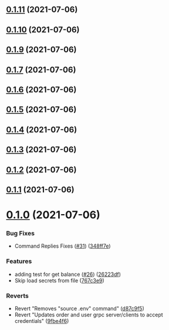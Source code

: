 ## [0.1.11](https://github.com/aufacicenta/rapydbot/compare/wallet-0.1.10...wallet-0.1.11) (2021-07-06)



## [0.1.10](https://github.com/aufacicenta/rapydbot/compare/wallet-0.1.9...wallet-0.1.10) (2021-07-06)



## [0.1.9](https://github.com/aufacicenta/rapydbot/compare/wallet-0.1.8...wallet-0.1.9) (2021-07-06)



## [0.1.7](https://github.com/aufacicenta/rapydbot/compare/wallet-0.1.6...wallet-0.1.7) (2021-07-06)



## [0.1.6](https://github.com/aufacicenta/rapydbot/compare/wallet-0.1.5...wallet-0.1.6) (2021-07-06)



## [0.1.5](https://github.com/aufacicenta/rapydbot/compare/wallet-0.1.4...wallet-0.1.5) (2021-07-06)



## [0.1.4](https://github.com/aufacicenta/rapydbot/compare/wallet-0.1.3...wallet-0.1.4) (2021-07-06)



## [0.1.3](https://github.com/aufacicenta/rapydbot/compare/wallet-0.1.2...wallet-0.1.3) (2021-07-06)



## [0.1.2](https://github.com/aufacicenta/rapydbot/compare/wallet-0.1.1...wallet-0.1.2) (2021-07-06)



## [0.1.1](https://github.com/aufacicenta/rapydbot/compare/wallet-0.1.0...wallet-0.1.1) (2021-07-06)



# [0.1.0](https://github.com/aufacicenta/rapydbot/compare/9fbe4f60a3bc5446fc81af2fb3837893f0bb1262...wallet-0.1.0) (2021-07-06)


### Bug Fixes

* Command Replies Fixes ([#31](https://github.com/aufacicenta/rapydbot/issues/31)) ([348ff7e](https://github.com/aufacicenta/rapydbot/commit/348ff7e712f2a245ad45d88307d8f57c3e4b5eb1))


### Features

* adding test for get balance ([#26](https://github.com/aufacicenta/rapydbot/issues/26)) ([26223df](https://github.com/aufacicenta/rapydbot/commit/26223df2c02c69ac74e516e6ecf4257337a71dd7))
* Skip load secrets from file ([767c3e9](https://github.com/aufacicenta/rapydbot/commit/767c3e9d0f9bbe4b8474d40a6ac1df6a30ca56bd))


### Reverts

* Revert "Removes "source .env" command" ([d87c9f5](https://github.com/aufacicenta/rapydbot/commit/d87c9f59b84d14b49e7ad881b4a1110a6a91beaa))
* Revert "Updates order and user grpc server/clients to accept credentials" ([9fbe4f6](https://github.com/aufacicenta/rapydbot/commit/9fbe4f60a3bc5446fc81af2fb3837893f0bb1262))



